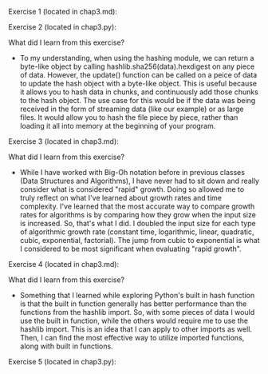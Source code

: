 Exercise 1 (located in chap3.md):



Exercise 2 (located in chap3.py):

What did I learn from this exercise?
- To my understanding, when using the hashing module, we can return a byte-like object by calling hashlib.sha256(data).hexdigest on any piece of data.
However, the update() function can be called on a peice of data to update the hash object with a byte-like object. This is useful because it allows you to hash data in chunks, and continuously add those chunks to the hash object. The use case for this would be if the data was being received in the form of streaming data (like our example) or as large files. It would allow you to hash the file piece by piece, rather than loading it all into memory at the beginning of your program.

Exercise 3 (located in chap3.md):

What did I learn from this exercise?
- While I have worked with Big-Oh notation before in previous classes (Data Structures and Algorithms), I have never had to sit down and really consider what is considered "rapid" growth. Doing so allowed me to truly reflect on what I've learned about growth rates and time complexity. I've learned that the most accurate way to compare growth rates for algorithms is by comparing how they grow when the input size is increased. So, that's what I did. I doubled the input size for each type of algorithmic growth rate (constant time, logarithmic, linear, quadratic, cubic, exponential, factorial). The jump from cubic to exponential is what I considered to be most significant when evaluating "rapid growth".

Exercise 4 (located in chap3.md):

What did I learn from this exercise?
- Something that I learned while exploring Python's built in hash function is that the built in function generally has better performance than the functions from the hashlib import. So, with some pieces of data I would use the built in function, while the others would require me to use the hashlib import. This is an idea that I can apply to other imports as well. Then, I can find the most effective way to utilize imported functions, along with built in functions.

Exercise 5 (located in chap3.py):

